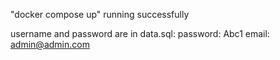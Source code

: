 "docker compose up" running successfully

username and password are in data.sql:
password: Abc1
email: admin@admin.com
